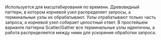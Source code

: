 Используется для масштабирования по времени. Древовидный паттерн, в котором корневой узел распределяет запросы, а терминальные узлы их обрабатывают. Узлы отрабатывают только часть запроса, а корневой узел собирает целостный ответ. В простейшем варианте паттерна Scatter/Gather все терминальные узлы идентичны, а работа распределяется между ними для ускорения обработки запроса.